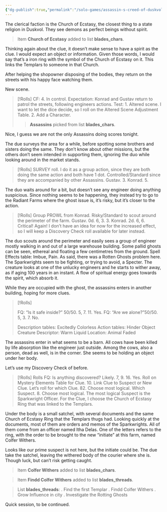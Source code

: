 ```yaml
---
{"dg-publish":true,"permalink":"/solo-games/assassin-s-creed-of-duskvol-bit-d/session-5/","noteIcon":""}
---
```


The clerical faction is the Church of Ecstasy, the closest thing to a state religion in Duskvol. They see demons as perfect beings without spirit.
> Item __Church of Ecstasy__ added to list __blades_chars__.

Thinking again about the clue, it doesn’t make sense to have a spirit as the clue. I would expect an object or information. Given those words, I would say that’s a iron ring with the symbol of the Church of Ecstasy on it. This links the Templars to someone in that Church.

After helping the shopowner disposing of the bodies, they return on the streets with his happy face watching them.

New scene.

> [!Rolls]
> CF: 4. In control.
> Expectation: Konrad and Gustav return to patrol the streets, following engineers actions.
> Test: 1. Altered scene. I want to let the dice decide, so I roll on the Altered Scene Adjustment Table. 2. Add a Character.
> > __Assassins__ picked from list __blades_chars__.
> 

Nice, I guess we are not the only Assassins doing scores tonight.

The due surveys the area for a while, before spotting some brothers and sisters doing the same.
They don’t know about other missions, but the others don’t seem intended in supporting them, ignoring the duo while looking around in the market stands.


> [!Rolls]
> SURVEY roll. I do it as a group action, since they are both doing the same action and both have 1 dot. Controlled/Standard since they are accompanied by other Assassins.
> Gustav. 3.
> Konrad. 5. 

The duo waits around for a bit, but doesn’t see any engineer doing anything suspicious. Since nothing seems to be happening, they instead try to go to the Radiant Farms where the ghost issue is, it’s risky, but it’s closer to the action.


> [!Rolls] 
> Group PROWL from Konrad. Risky/Standard to scout around the perimeter of the farm.
> Gustav. 0d. 6, 3. 3.
> Konrad. 2d. 6, 6. Critical! Again!
> I don’t have an idea for now for the increased effect, so I will keep a Discovery Check roll available for later instead.


The duo scouts around the perimeter and easily sees a group of engineer mostly walking in and out of a large warehouse building. Some pallid ghosts can be seen, ethereal and floating a few centimetres from the ground.
Spell Effects table: Imbue, Pain.
As said, there was a Rotten Ghosts problem here.
The Sparkwrights seem to be fighting, or trying to avoid, a Specter.
The creature looks at one of the unlucky engineers and he starts to wither away, as if aging 100 years in an instant. A flow of spiritual energy goes towards the spirit, which absorb it.

While they are occupied with the ghost, the assassins enters in another building, hoping for more clues.

> [!Rolls]
> 
> FQ: “Is it safe inside?” 50/50. 5, 7. 11. Yes.
> FQ: “Are we alone?”50/50. 5, 3. 7. No.
> 
> Description tables: Excitedly Colorless
> Action tables: Hinder Object
> Creature Descriptor: Warm Liquid
> Location: Animal Faded

The assassins enter in what seems to be a barn. All cows have been killed by life absorption like the engineer just outside.
Among the cows, also a person, dead as well, is in the corner. She seems to be holding an object under her body.

Let’s use my Discovery Check of before.

> [!Rolls] Rolls
> FQ: Is anything discovered? Likely. 7, 9. 16. Yes.
> Roll on Mystery Elements Table for Clue. 10. Link Clue to Suspect or New Clue.
> Let’s roll for which Clue. 82. Choose most logical. 
> Which Suspect. 8. Choose most logical.
> The most logical Suspect is the Sparkwright Officer. For the Clue, I choose the Church of Ecstasy Ring that was linked to the Templars.

Under the body is a small satchel, with several documents and the same Church of Ecstasy Ring that the Templars thugs had.
Looking quickly at the documents, most of them are orders and memos of the Sparkwrights. All of them come from an officer named Itha Delas.
One of the letters refers to the ring, with the order to be brought to the new “initiate” at this farm, named Colfer Withers.

Looks like our prime suspect is not here, but the initiate could be.
The due take the satchel, leaving the withered body of the courier where she is. Though luck, but can’t risk getting caught.

> Item __Colfer Withers__ added to list __blades_chars__.

> Item __Findd Colfer Withers__ added to list __blades_threads__.

> List __blades_threads__:
> . Find the first Templar
> . Findd Colfer Withers
> . Grow Influence in city
> . Investigate the Rotting Ghosts

Quick session, to be continued.